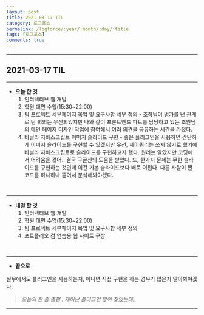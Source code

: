 ```yaml
---
layout: post
title: 2021-03-17 TIL
category: 로그포스
permalink: /logforce/:year/:month/:day/:title
tags: [로그포스]
comments: true
---
```


---

## 2021-03-17 TIL

---

- **오늘 한 것**
  1. 인터렉티브 웹 개발 
  2. 학원 대면 수업(15:30~22:00)
  3. 팀 프로젝트 세부페이지 목업 및 요구사항 세부 정의 - 조장님이 병가를 낸 관계로 팀 회의는 무산되었지만 나와 같이 프론트엔드 파트를 담당하고 있는 조원님의 메인 페이지 디자인 작업에 참여해서 여러 의견을 공유하는 시간을 가졌다.  
  4. 바닐라 자바스크립트 이미지 슬라이드 구현 - 좋은 플러그인을 사용하면 간단하게 이미지 슬라이드를 구현할 수 있겠지만 우선, 제이쿼리는 쓰지 않기로 했기에 바닐라 자바스크립트로 슬라이드를 구현하고자 했다. 원리는 알았지만 코딩에서 어려움을 겪어.. 결국 구글신의 도움을 받았다. 또, 한가지 문제는 무한 슬라이드를 구현하는 것인데 이건 기본 슬라이드보다 배로 어렵다. 다른 사람이 짠 코드를 하나하나 뜯어서 분석해봐야겠다. 

<br>

---

- **내일 할 것**
  1. 인터렉티브 웹 개발
  2. 학원 대면 수업(15:30~22:00)
  3. 팀 프로젝트 세부페이지 목업 및 요구사항 세부 정의
  4. 포트폴리오 겸 연습용 웹 사이트 구상

<br>

---

- **끝으로**

실무에서도 플러그인을 사용하는지, 아니면 직접 구현을 하는 경우가 많은지 알아봐야겠다. 

> _오늘의 한 줄 총평 : 재미난 플러그인 많이 찾았는데.._

---
